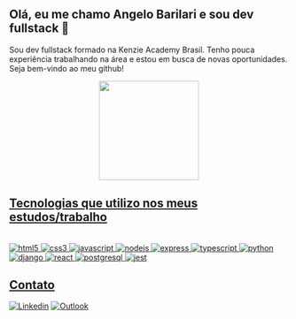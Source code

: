 ## Olá, eu me chamo Angelo Barilari e sou dev fullstack 👋
Sou dev fullstack formado na Kenzie Academy Brasil. Tenho pouca experiência trabalhando na área e estou em busca de novas oportunidades. Seja bem-vindo ao meu github!

<div align="center">
  <a href="https://github.com/angelobarilari">
    <img height="180em" src="https://github-readme-stats.vercel.app/api?username=angelobarilari&show_icons=true&theme=gruvbox&include_all_commits=true&count_private=true"/>
</div>

## Tecnologias que utilizo nos meus estudos/trabalho

<div style="display: inline block"> <br />
    <img
      alt="html5"
      src="https://img.shields.io/badge/HTML5-E34F26?style=for-the-badge&logo=html5&logoColor=white" />
    <img
      alt="css3"
      src="https://img.shields.io/badge/CSS3-1572B6?style=for-the-badge&logo=css3&logoColor=white" />
    <img
      alt="javascript"
      src="https://img.shields.io/badge/JavaScript-F7DF1E?style=for-the-badge&logo=javascript&logoColor=black" />
    <img
      alt="nodejs"
      src="https://img.shields.io/badge/Node.js-43853D?style=for-the-badge&logo=node.js&logoColor=white" />
    <img
       alt="express"
       src="https://img.shields.io/badge/Express.js-404D59?style=for-the-badge" />
    <img
      alt="typescript"
      src="https://img.shields.io/badge/TypeScript-007ACC?style=for-the-badge&logo=typescript&logoColor=white" />
    <img
      alt="python"
      src="https://img.shields.io/badge/Python-14354C?style=for-the-badge&logo=python&logoColor=white" />
    <img
       alt="django"
       src="https://img.shields.io/badge/Django-092E20?style=for-the-badge&logo=django&logoColor=white" />
    <img
      alt="react"
      src="https://img.shields.io/badge/React-20232A?style=for-the-badge&logo=react&logoColor=61DAFB" />
    <img
      alt="postgresql"
      src="https://img.shields.io/badge/PostgreSQL-316192?style=for-the-badge&logo=postgresql&logoColor=white" />
    <img
      alt="jest"
      src="https://img.shields.io/badge/Jest-323330?style=for-the-badge&logo=Jest&logoColor=white" />
</div>

## Contato
[![Linkedin](https://img.shields.io/badge/LinkedIn-0077B5?style=for-the-badge&logo=linkedin&logoColor=white)](https://www.linkedin.com/in/angelobarilari/)
[![Outlook](https://img.shields.io/badge/Microsoft_Outlook-0078D4?style=for-the-badge&logo=microsoft-outlook&logoColor=white)](mailto:angelobarilari@outlook.com)
